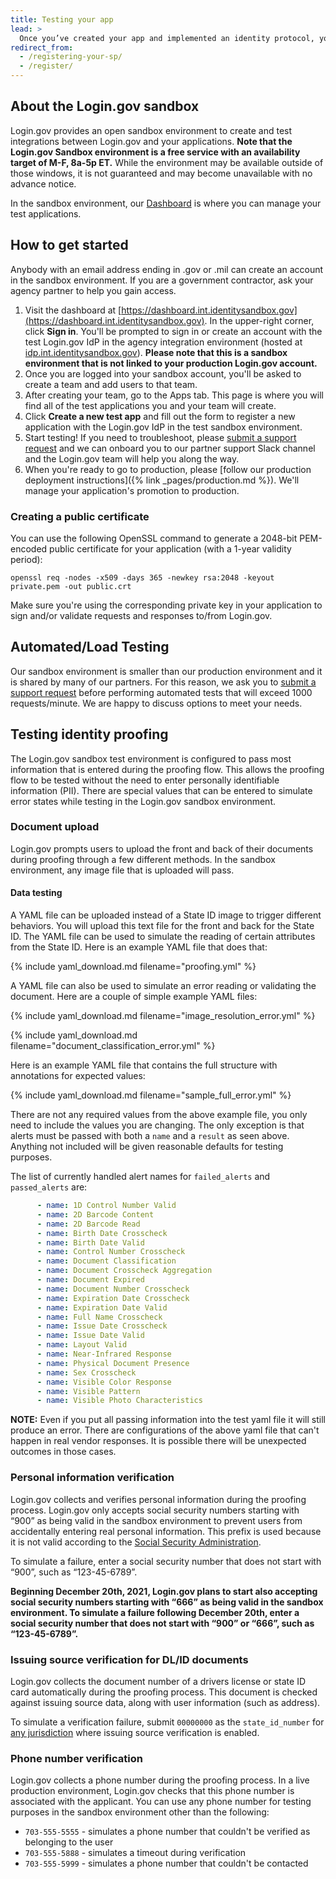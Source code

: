 ```yaml
---
title: Testing your app
lead: >
  Once you’ve created your app and implemented an identity protocol, you can now register it in the test environment dashboard and start testing.
redirect_from:
  - /registering-your-sp/
  - /register/
---
```


## About the Login.gov sandbox

Login.gov provides an open sandbox environment to create and test integrations between Login.gov and your applications. **Note that the Login.gov Sandbox environment is a free service with an availability target of M-F, 8a-5p ET.** While the environment may be available outside of those windows, it is not guaranteed and may become unavailable with no advance notice.

In the sandbox environment, our [Dashboard](https://dashboard.int.identitysandbox.gov) is where you can manage your test applications.

## How to get started

Anybody with an email address ending in .gov or .mil can create an account in the sandbox environment. If you are a government contractor, ask your agency partner to help you gain access.

1. Visit the dashboard at [https://dashboard.int.identitysandbox.gov](https://dashboard.int.identitysandbox.gov). In the upper-right corner, click **Sign in**. You'll be prompted to sign in or create an account with the test Login.gov IdP in the agency integration environment (hosted at [idp.int.identitysandbox.gov](https://idp.int.identitysandbox.gov)). **Please note that this is a sandbox environment that is not linked to your production Login.gov account.**
2. Once you are logged into your sandbox account, you'll be asked to create a team and add users to that team.
3. After creating your team, go to the Apps tab. This page is where you will find all of the test applications you and your team will create.
4. Click **Create a new test app** and fill out the form to register a new application with the Login.gov IdP in the test sandbox environment.
5. Start testing! If you need to troubleshoot, please [submit a support request](https://logingov.zendesk.com) and we can onboard you to our partner support Slack channel and the Login.gov team will help you along the way.
6. When you're ready to go to production, please [follow our production deployment instructions]({% link _pages/production.md %}). We'll manage your application's promotion to production.

### Creating a public certificate

You can use the following OpenSSL command to generate a 2048-bit PEM-encoded public certificate for your application (with a 1-year validity period):

```
openssl req -nodes -x509 -days 365 -newkey rsa:2048 -keyout private.pem -out public.crt
```

Make sure you're using the corresponding private key in your application to sign and/or validate requests and responses to/from Login.gov.

## Automated/Load Testing

Our sandbox environment is smaller than our production environment and it is shared by many of our partners. For this reason, we ask you to [submit a support request](https://logingov.zendesk.com) before performing automated tests that will exceed 1000 requests/minute. We are happy to discuss options to meet your needs.

## Testing identity proofing

The Login.gov sandbox test environment is configured to pass most information that is entered during the proofing flow. This allows the proofing flow to be tested without the need to enter personally identifiable information (PII). There are special values that can be entered to simulate error states while testing in the Login.gov sandbox environment.

### Document upload

Login.gov prompts users to upload the front and back of their documents during proofing through a few different methods. In the sandbox environment, any image file that is uploaded will pass.

#### Data testing

A YAML file can be uploaded instead of a State ID image to trigger different behaviors. You will upload this text file for the front and back for the State ID. The YAML file can be used to simulate the reading of certain attributes from the State ID. Here is an example YAML file that does that:

{% include yaml_download.md filename="proofing.yml" %}

A YAML file can also be used to simulate an error reading or validating the document. Here are a couple of simple example YAML files:

{% include yaml_download.md filename="image_resolution_error.yml" %}

{% include yaml_download.md filename="document_classification_error.yml" %}

Here is an example YAML file that contains the full structure with annotations for expected values:

{% include yaml_download.md filename="sample_full_error.yml" %}

There are not any required values from the above example file, you only need to include the values you are changing. The only exception is that alerts must be passed with both a `name` and a `result` as seen above. Anything not included will be given reasonable defaults for testing purposes.

The list of currently handled alert names for `failed_alerts` and `passed_alerts` are:
```yaml
      - name: 1D Control Number Valid
      - name: 2D Barcode Content
      - name: 2D Barcode Read
      - name: Birth Date Crosscheck
      - name: Birth Date Valid
      - name: Control Number Crosscheck
      - name: Document Classification
      - name: Document Crosscheck Aggregation
      - name: Document Expired
      - name: Document Number Crosscheck
      - name: Expiration Date Crosscheck
      - name: Expiration Date Valid
      - name: Full Name Crosscheck
      - name: Issue Date Crosscheck
      - name: Issue Date Valid
      - name: Layout Valid
      - name: Near-Infrared Response
      - name: Physical Document Presence
      - name: Sex Crosscheck
      - name: Visible Color Response
      - name: Visible Pattern
      - name: Visible Photo Characteristics
```

**NOTE:** Even if you put all passing information into the test yaml file it will still produce an error. There are configurations of the above yaml file that can't happen in real vendor responses. It is possible there will be unexpected outcomes in those cases.

### Personal information verification

Login.gov collects and verifies personal information during the proofing process. Login.gov only accepts social security numbers starting with “900” as being valid in the sandbox environment to prevent users from accidentally entering real personal information. This prefix is used because it is not valid according to the [Social Security Administration](https://secure.ssa.gov/poms.nsf/lnx/0110201035).

To simulate a failure, enter a social security number that does not start with “900”, such as “123-45-6789”.

**Beginning December 20th, 2021, Login.gov plans to start also accepting social security numbers starting with “666” as being valid in the sandbox environment. To simulate a failure following December 20th, enter a social security number that does not start with “900” or “666”, such as “123-45-6789”.**

### Issuing source verification for DL/ID documents

Login.gov collects the document number of a drivers license or state ID card automatically during the proofing process. This document is checked against issuing source data, along with user information (such as address).

To simulate a verification failure, submit `00000000` as the `state_id_number` for [any jurisdiction](https://github.com/18F/identity-idp/blob/2022-07-21T171117/config/application.yml.default#L21) where issuing source verification is enabled.

### Phone number verification

Login.gov collects a phone number during the proofing process. In a live production environment, Login.gov checks that this phone number is associated with the applicant. You can use any phone number for testing purposes in the sandbox environment other than the following:

* `703-555-5555` - simulates a phone number that couldn't be verified as belonging to the user
* `703-555-5888` - simulates a timeout during verification
* `703-555-5999` - simulates a phone number that couldn't be contacted

<div id="touchpoints-yes-no-form"></div>
<script src="https://touchpoints.app.cloud.gov/touchpoints/c2c76249.js" async></script>

